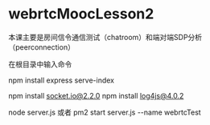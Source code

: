 # webrtcMoocLesson2

本课主要是房间信令通信测试（chatroom）和端对端SDP分析（peerconnection）


在根目录中输入命令

npm install express serve-index

npm install socket.io@2.2.0
npm install log4js@4.0.2

node server.js
或者
pm2 start server.js --name webrtcTest